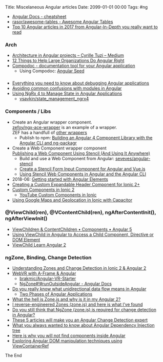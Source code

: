Title: Miscelaneous Angular articles
Date: 2099-01-01 00:00
Tags: #ng

* [Angular Docs - cheatsheet](https://angular.io/guide/cheatsheet)
* [rasor/awesome-tables - Awesome Angular Tables](https://github.com/rasor/awesome-tables/blob/master/awesome-angular-tables.md)
* [Top 10 Angular articles in 2017 from Angular-In-Depth you really want to read](https://blog.angularindepth.com/top-10-angular-articles-in-2017-from-angularindepth-you-really-want-to-read-153ae6e497d4)

### Arch

* [Architecture in Angular projects – Cyrille Tuzi – Medium](https://medium.com/@cyrilletuzi/architecture-in-angular-projects-242606567e40)
* [12 Things to Help Large Organizations Do Angular Right](https://blog.nrwl.io/12-things-to-help-large-organizations-do-angular-right-f261a798ad6b)
* [Compodoc - documentation tool for your Angular application ](https://compodoc.github.io/compodoc/)
  * Using Compodoc: [Angular Seed](https://mgechev.github.io/angular-seed/)

###

* [Everything you need to know about debugging Angular applications](https://blog.angularindepth.com/everything-you-need-to-know-about-debugging-angular-applications-d308ed8a51b4)
* [Avoiding common confusions with modules in Angular](https://blog.angularindepth.com/avoiding-common-confusions-with-modules-in-angular-ada070e6891f)
* [Using NgRx 4 to Manage State in Angular Applications](https://blog.nrwl.io/using-ngrx-4-to-manage-state-in-angular-applications-64e7a1f84b7b)
  * [vsavkin/state_management_ngrx4](https://github.com/vsavkin/state_management_ngrx4)

### Components / Libs

* Create an Angular wrapper component.  
[zefoy/ngx-ace-wrapper](https://github.com/zefoy/ngx-ace-wrapper) is an example of a wrapper.  
ZEF has a handfull of [other wrappers](https://github.com/zefoy?utf8=%E2%9C%93&q=wrapper&type=&language=)
  * Publish to npm: [Building an Angular 4 Component Library with the Angular CLI and ng-packagr](https://medium.com/@nikolasleblanc/building-an-angular-4-component-library-with-the-angular-cli-and-ng-packagr-53b2ade0701e)
* Create a Web Component wrapper component  
[Publishing a Web Component Using Stencil (And Using It Anywhere)](https://www.joshmorony.com/publishing-a-web-component-using-stencil-and-using-it-anywhere/)
  * Build and use a Web Component from Angular: [seveves/angular-stencil](https://github.com/seveves/angular-stencil)
  * [Create a Stencil Form Input Component for Angular and Vue.js](http://cindyliuyn.me/blog/2017/10/14/Write-And-Use-A-Stencil-Web-Component)
  * [Using Stencil Web Components in Angular and the Angular CLI](https://coryrylan.com/blog/using-stencil-web-components-in-angular-and-the-angular-cli)
* 2018-06: [Getting started with Angular Elements](https://winsmarts.com/getting-started-with-angular-elements-1bbdf2e748a6)
* [Creating a Custom Expandable Header Component for Ionic 2+](https://www.joshmorony.com/creating-a-custom-expandable-header-component-for-ionic-2/)
* [Custom Components in Ionic 2](https://www.joshmorony.com/custom-components-in-ionic-2/)
  * [YouTube Custom Components in Ionic](https://www.youtube.com/watch?v=Tg4FoOf4pBo)
* [Using Google Maps and Geolocation in Ionic with Capacitor](https://www.joshmorony.com/using-google-maps-and-geolocation-in-ionic-with-capacitor/)

### @ViewChild(ren), @VContentChild(ren), ngAfterContentInit(), ngAfterViewInit()

* [ViewChildren & ContentChildren • Components • Angular 5](https://codecraft.tv/courses/angular/components/viewchildren-and-contentchildren/)
* [Using ViewChild in Angular to Access a Child Component, Directive or DOM Element](https://alligator.io/angular/viewchild-access-component/)
* [ViewChild Learn Angular 2](http://learnangular2.com/viewChild/)

### ngZone, Binding, Change Detection

* [Understanding Zones and Change Detection in Ionic 2 &#038; Angular 2](https://www.joshmorony.com/understanding-zones-and-change-detection-in-ionic-2-angular-2/)
* [WebVR with A-Frame &amp; Angular](http://blog.brakmic.com/webvr-with-a-frame-angular/)
  * [brakmic/Angular-VR-Starter](https://github.com/brakmic/Angular-VR-Starter)
  * [NgZone#!#runOutsideAngular - Angular Docs](https://angular.io/api/core/NgZone#!#runOutsideAngular-anchor)
* [Do you really know what unidirectional data flow means in Angular](https://blog.angularindepth.com/do-you-really-know-what-unidirectional-data-flow-means-in-angular-a6f55cefdc63)
  * [Two Phases of Angular Applications](https://vsavkin.com/two-phases-of-angular-2-applications-fda2517604be)
* [What the hell is Zone.js and why is it in my Angular 2?](https://medium.com/@MertzAlertz/what-the-hell-is-zone-js-and-why-is-it-in-my-angular-2-6ff28bcf943e)
* [I reverse-engineered Zones (zone.js) and here is what I’ve found](https://blog.angularindepth.com/i-reverse-engineered-zones-zone-js-and-here-is-what-ive-found-1f48dc87659b)
* [Do you still think that NgZone (zone.js) is required for change detection in Angular?](https://blog.angularindepth.com/do-you-still-think-that-ngzone-zone-js-is-required-for-change-detection-in-angular-16f7a575afef)
* [These 5 articles will make you an Angular Change Detection expert](https://blog.angularindepth.com/these-5-articles-will-make-you-an-angular-change-detection-expert-ed530d28930)
* [What you always wanted to know about Angular Dependency Injection tree](https://blog.angularindepth.com/angular-dependency-injection-and-tree-shakeable-tokens-4588a8f70d5d)
* [Here is why you will not find components inside Angular](https://blog.angularindepth.com/here-is-why-you-will-not-find-components-inside-angular-bdaf204d955c)
* [Exploring Angular DOM manipulation techniques using ViewContainerRef](https://blog.angularindepth.com/exploring-angular-dom-abstractions-80b3ebcfc02)

The End
